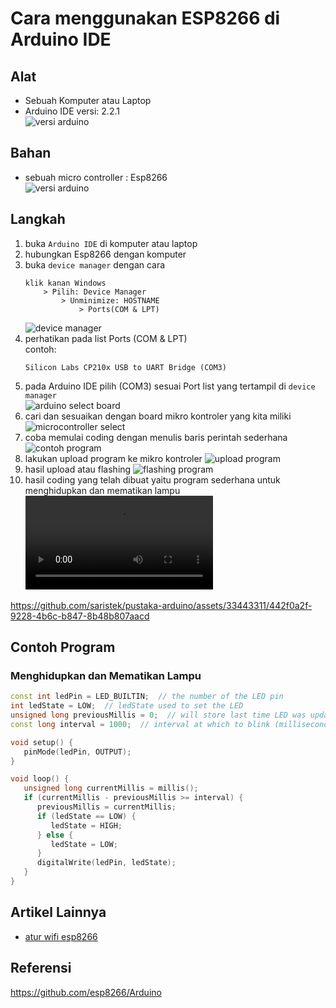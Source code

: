 # Cara menggunakan ESP8266 di Arduino IDE
## Alat
* Sebuah Komputer atau Laptop
* Arduino IDE versi: 2.2.1\
![versi arduino](ss/arduino%20version.png)



## Bahan
* sebuah micro controller : Esp8266\
![versi arduino](ss/varian%20esp8266.png)

## Langkah
1. buka `Arduino IDE` di komputer atau laptop
2. hubungkan Esp8266 dengan komputer 
3. buka `device manager` dengan cara
    ```
    klik kanan Windows 
        > Pilih: Device Manager 
            > Unminimize: HOSTNAME 
                > Ports(COM & LPT)
    ```
    ![device manager](ss/device%20manager.png)
4. perhatikan pada list Ports (COM & LPT)\
    contoh:
    ```
    Silicon Labs CP210x USB to UART Bridge (COM3)
    ```
5. pada Arduino IDE pilih (COM3) sesuai Port list yang tertampil di `device manager`\
![arduino select board](ss/arduino%20select%20board.png)
6. cari dan sesuaikan dengan board mikro kontroler yang kita miliki\
![microcontroller select](ss/microcontroller%20select.png)
7. coba memulai coding dengan menulis baris perintah sederhana\
![contoh program](ss/contoh%20program.png)
8. lakukan upload program ke mikro kontroler
![upload program](ss/upload.png)
9. hasil upload atau flashing
![flashing program](ss/flashing.png)
10. hasil coding yang telah dibuat yaitu program sederhana untuk menghidupkan dan mematikan lampu\
<video src='ss/hasil coding.mp4' controls="controls"></video>


https://github.com/saristek/pustaka-arduino/assets/33443311/442f0a2f-9228-4b6c-b847-8b48b807aacd


## Contoh Program
### Menghidupkan dan Mematikan Lampu
```cpp
const int ledPin = LED_BUILTIN;  // the number of the LED pin
int ledState = LOW;  // ledState used to set the LED
unsigned long previousMillis = 0;  // will store last time LED was updated
const long interval = 1000;  // interval at which to blink (milliseconds)

void setup() {
   pinMode(ledPin, OUTPUT);
}

void loop() {
   unsigned long currentMillis = millis();
   if (currentMillis - previousMillis >= interval) {
      previousMillis = currentMillis;
      if (ledState == LOW) {
         ledState = HIGH;
      } else {
         ledState = LOW;
      }
      digitalWrite(ledPin, ledState);
   }
}

```

## Artikel Lainnya
* [atur wifi esp8266](/b.%20medium/17-11-2023/atur%20wifi%20esp8266/README.md)

## Referensi
https://github.com/esp8266/Arduino
